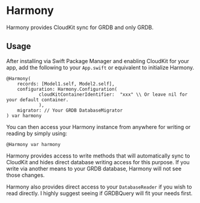 # Harmony

Harmony provides CloudKit sync for GRDB and only GRDB.

## Usage

After installing via Swift Package Manager and enabling CloudKit for your app, add the following to your `App.swift` or equivalent to initialize Harmony. 

```
@Harmony(
    records: [Model1.self, Model2.self],
    configuration: Harmony.Configuration(
            cloudKitContainerIdentifier:  "xxx" \\ Or leave nil for your default container.
            ),
    migrator: // Your GRDB DatabaseMigrator
) var harmony
```

You can then access your Harmony instance from anywhere for writing or reading by simply using:

```
@Harmony var harmony
```

Harmony provides access to write methods that will automatically sync to CloudKit and hides direct database writing access for this purpose. If you write via another means to your GRDB database, Harmony will not see those changes.

Harmony also provides direct access to your `DatabaseReader` if you wish to read directly. I highly suggest seeing if GRDBQuery will fit your needs first. 
